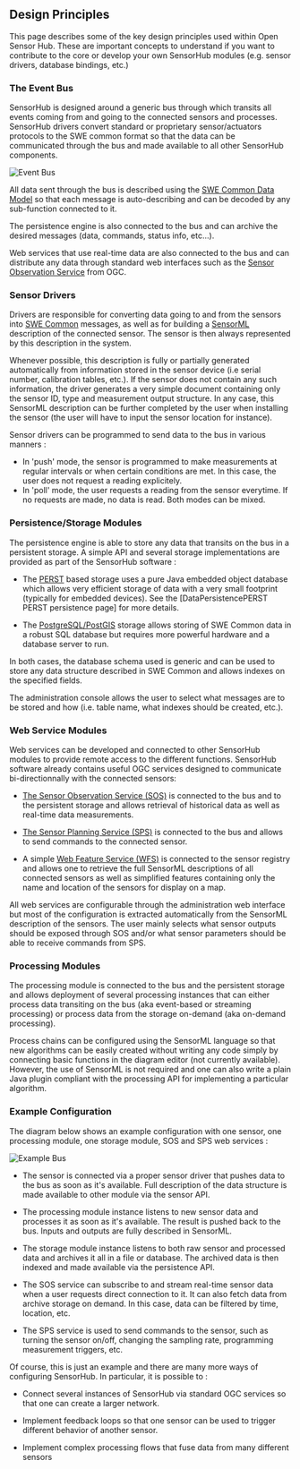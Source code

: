 Design Principles
---

This page describes some of the key design principles used within Open Sensor Hub. These are important concepts to understand if you want to contribute to the core or develop your own SensorHub modules (e.g. sensor drivers, database bindings, etc.)


### The Event Bus

SensorHub is designed around a generic bus through which transits all events coming from and going to the connected sensors and processes. SensorHub drivers convert standard or proprietary sensor/actuators protocols to the SWE common format so that the data can be communicated through the bus and made available to all other SensorHub components.

![Event Bus](images/bus.png "Event Bus")

All data sent through the bus is described using the [SWE Common Data Model](http://www.opengeospatial.org/standards/swecommon) so that each message is auto-describing and can be decoded by any sub-function connected to it.

The persistence engine is also connected to the bus and can archive the desired messages (data, commands, status info, etc...).

Web services that use real-time data are also connected to the bus and can distribute any data through standard web interfaces such as the [Sensor Observation Service](http://www.opengeospatial.org/standards/sos) from OGC.


### Sensor Drivers

Drivers are responsible for converting data going to and from the sensors into [SWE Common](http://www.opengeospatial.org/standards/swecommon) messages, as well as for building a [SensorML](http://www.opengeospatial.org/standards/sensorml) description of the connected sensor. The sensor is then always represented by this description in the system.

Whenever possible, this description is fully or partially generated automatically from information stored in the sensor device (i.e serial number, calibration tables, etc.). If the sensor does not contain any such information, the driver generates a very simple document containing only the sensor ID, type and measurement output structure. In any case, this SensorML description can be further completed by the user when installing the sensor (the user will have to input the sensor location for instance).

Sensor drivers can be programmed to send data to the bus in various manners :
  * In 'push' mode, the sensor is programmed to make measurements at regular intervals or when certain conditions are met. In this case, the user does not request a reading explicitely.
  * In 'poll' mode, the user requests a reading from the sensor everytime. If no requests are made, no data is read.
Both modes can be mixed.


### Persistence/Storage Modules

The persistence engine is able to store any data that transits on the bus in a persistent storage. A simple API and several storage implementations are provided as part of the SensorHub software :

  * The [PERST](http://www.mcobject.com/perst) based storage uses a pure Java embedded object database which allows very efficient storage of data with a very small footprint (typically for embedded devices). See the [DataPersistencePERST PERST persistence page] for more details.

  * The [PostgreSQL/PostGIS](http://www.postgresql.org) storage allows storing of SWE Common data in a robust SQL database but requires more powerful hardware and a database server to run.

In both cases, the database schema used is generic and can be used to store any data structure described in SWE Common and allows indexes on the specified fields.

The administration console allows the user to select what messages are to be stored and how (i.e. table name, what indexes should be created, etc.).


### Web Service Modules

Web services can be developed and connected to other SensorHub modules to provide remote access to the different functions. SensorHub software already contains useful OGC services designed to communicate bi-directionnally with the connected sensors:

  * [The Sensor Observation Service (SOS)](http://www.opengeospatial.org/standards/sos) is connected to the bus and to the persistent storage and allows retrieval of historical data as well as real-time data measurements.

  * [The Sensor Planning Service (SPS)](http://www.opengeospatial.org/standards/sps) is connected to the bus and allows to send commands to the connected sensor.

  * A simple [Web Feature Service (WFS)](http://www.opengeospatial.org/standards/wfs) is connected to the sensor registry and allows one to retrieve the full SensorML descriptions of all connected sensors as well as simplified features containing only the name and location of the sensors for display on a map.

All web services are configurable through the administration web interface but most of the configuration is extracted automatically from the SensorML description of the sensors. The user mainly selects what sensor outputs should be exposed through SOS and/or what sensor parameters should be able to receive commands from SPS.


### Processing Modules

The processing module is connected to the bus and the persistent storage and allows deployment of several processing instances that can either process data transiting on the bus (aka event-based or streaming processing) or process data from the storage on-demand (aka on-demand processing).

Process chains can be configured using the SensorML language so that new algorithms can be easily created without writing any code simply by connecting basic functions in the diagram editor (not currently available). However, the use of SensorML is not required and one can also write a plain Java plugin compliant with the processing API for implementing a particular algorithm.


### Example Configuration

The diagram below shows an example configuration with one sensor, one processing module, one storage module, SOS and SPS web services :

![Example Bus](images/bus_example.png "Example Bus")

  * The sensor is connected via a proper sensor driver that pushes data to the bus as soon as it's available. Full description of the data structure is made available to other module via the sensor API.

  * The processing module instance listens to new sensor data and processes it as soon as it's available. The result is pushed back to the bus. Inputs and outputs are fully described in SensorML.

  * The storage module instance listens to both raw sensor and processed data and archives it all in a file or database. The archived data is then indexed and made available via the persistence API.

  * The SOS service can subscribe to and stream real-time sensor data when a user requests direct connection to it. It can also fetch data from archive storage on demand. In this case, data can be filtered by time, location, etc.

  * The SPS service is used to send commands to the sensor, such as turning the sensor on/off, changing the sampling rate, programming measurement triggers, etc. 

Of course, this is just an example and there are many more ways of configuring SensorHub. In particular, it is possible to :

  * Connect several instances of SensorHub via standard OGC services so that one can create a larger network.

  * Implement feedback loops so that one sensor can be used to trigger different behavior of another sensor.

  * Implement complex processing flows that fuse data from many different sensors